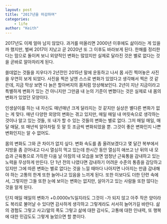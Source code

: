 ```yaml
---
layout: post
title: "2017년을 마감하며"
categories:
    - life
author: "Keith"
---
```


2017년도 이제 얼마 남지 않았다. 과거를 떠올리면 2000년 이후에도 삶이라는 게 있을까 했지만, 벌써 2017이 지났고 곧 2020년 또 그 이후도 바라보게 된다. 한해를 정리한다는 맘으로 돌이켜 보니 외양적인 변화는 많았지만 실제로 달라진 것은 별로 없다는 것을 곧바로 알아차리게 된다.

쓸데없는 것들을 지우다가 2년전인 2015년 말에 운동하고 나서 몸 사진 찍어놓은 사진을 우연히 보게 되었다. 사진을 찍은 날엔 스스로 변화가 있었다고 생각해서 찍은 것 같은데, 지금 막상 보면 다 늙은 할아버지의 몸처럼 앙상해보인다. 2년이 지난 지금이라고 특별하게 변화가 있는 건 아니지만 그만큼 내 눈의 기준이 변했다는 것은 실제로 내 몸의 변화가 있었던 모양이다.

인생살이를 하는 내 자신도 매년매년 크게 달라지는 것 같지만 실상은 별다른 변화가 없는 게 맞다. 매년 다양한 외양의 변화는 겪고 있지만, 매일 매일 내 머릿속으로 생각하는 것이나 알고 있는 것들, 또 내가 할 수 있는 것들의 변화는 별로 없다. 그저 매일 매일, 매달 매달, 또 매년씩 알아차릴 듯 말 듯 조금씩 변화되었을 뿐. 그것이 좋은 변화인지 나쁜 변화인지는 알 수 없어도.

몸의 변화도 그와 큰 차이가 없지 싶다. 변화 속도를 좀 올려보겠다고 몇 달간 복부에서 지방을 좀 걷어내고 다시 열심히 먹고 있는데 한시간 동안 열심히 애쓰고 난 뒤의 내 모습과 근육통으로 가득한 다음 날 아침의 내 모습을 보면 엄청난 근육통을 감내하고 있는 노력을 무상하게 만든다. 단 1년 전의 나였다면 감내하기 어려운 수준의 통증을 감당하고 있지만 그에 따른 변화는 별로 없다는 것을 느낄 때마다 나아지면 나아지는 만큼 감내해야 하는 고통의 한계 또한 늘어나고 있음을 느끼게 된다. 또한 이보다도 더한 단련 속에서, 그렇지만 그들 또한 눈에 보이는 변화는 없지만, 살아가고 있는 사람들 또한 많다는 것을 알게 된다.

단지 매일 매일의 변화가 +0.0000x%일지라도 그것이 -가 되지 않고 아주 작은 양이라도 복리로 불어날 수 있다면 감사하게 생각하고 그렇게라도 서서히 늘어가길 바란다. 삶의 경험도 그렇고 사고/앎의 폭도 그렇고 삶에 대한 감사도, 고통에 대한 인내력, 또 행복에 대한 민감도도 그렇게 늘었으면 할 뿐이다.